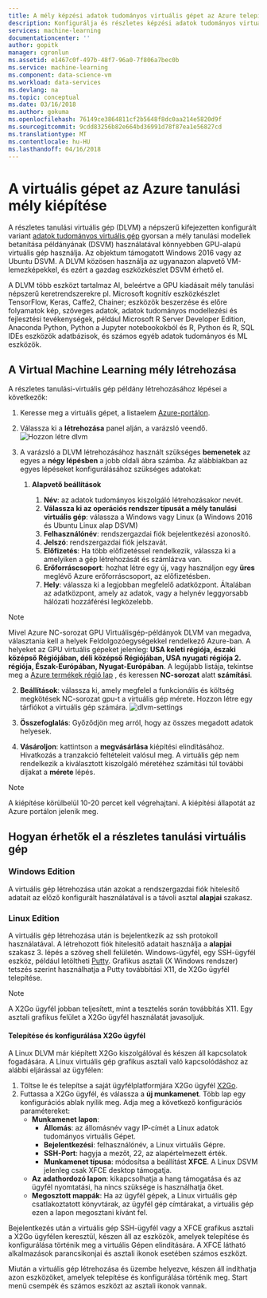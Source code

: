 ```yaml
---
title: A mély képzési adatok tudományos virtuális gépet az Azure telepítéséhez |} Microsoft Docs
description: Konfigurálja és részletes képzési adatok tudományos virtuális gép létrehozása Azure elemzéséhez és a gépi tanulás.
services: machine-learning
documentationcenter: ''
author: gopitk
manager: cgronlun
ms.assetid: e1467c0f-497b-48f7-96a0-7f806a7bec0b
ms.service: machine-learning
ms.component: data-science-vm
ms.workload: data-services
ms.devlang: na
ms.topic: conceptual
ms.date: 03/16/2018
ms.author: gokuma
ms.openlocfilehash: 76149ce3864811cf2b5648f8dc0aa214e5820d9f
ms.sourcegitcommit: 9cdd83256b82e664bd36991d78f87ea1e56827cd
ms.translationtype: MT
ms.contentlocale: hu-HU
ms.lasthandoff: 04/16/2018
---
```

# <a name="provision-a-deep-learning-virtual-machine-on-azure"></a>A virtuális gépet az Azure tanulási mély kiépítése 

A részletes tanulási virtuális gép (DLVM) a népszerű kifejezetten konfigurált variant [adatok tudományos virtuális gép](http://aka.ms/dsvm) gyorsan a mély tanulási modellek betanítása példányának (DSVM) használatával könnyebben GPU-alapú virtuális gép használja. Az objektum támogatott Windows 2016 vagy az Ubuntu DSVM. A DLVM közösen használja az ugyanazon alapvető VM-lemezképekkel, és ezért a gazdag eszközkészlet DSVM érhető el. 

A DLVM több eszközt tartalmaz AI, beleértve a GPU kiadásait mély tanulási népszerű keretrendszerekre pl. Microsoft kognitív eszközkészlet TensorFlow, Keras, Caffe2, Chainer; eszközök beszerzése és előre folyamatok kép, szöveges adatok, adatok tudományos modellezési és fejlesztési tevékenységek, például Microsoft R Server Developer Edition, Anaconda Python, Python a Jupyter notebookokból és R, Python és R, SQL IDEs eszközök adatbázisok, és számos egyéb adatok tudományos és ML eszközök. 

## <a name="create-your-deep-learning-virtual-machine"></a>A Virtual Machine Learning mély létrehozása
A részletes tanulási-virtuális gép példány létrehozásához lépései a következők: 

1. Keresse meg a virtuális gépet, a listaelem [Azure-portálon](https://portal.azure.com/#create/microsoft-ads.dsvm-deep-learningtoolkit
).
2. Válassza ki a **létrehozása** panel alján, a varázsló veendő.![ Hozzon létre dlvm](./media/dlvm-provision-wizard.PNG)
3. A varázsló a DLVM létrehozásához használt szükséges **bemenetek** az egyes a **négy lépésben** a jobb oldali ábra számba. Az alábbiakban az egyes lépéseket konfigurálásához szükséges adatokat:
   
   1. **Alapvető beállítások**
      
      1. **Név**: az adatok tudományos kiszolgáló létrehozásakor nevét.
      2. **Válassza ki az operációs rendszer típusát a mély tanulási virtuális gép**: válassza a Windows vagy Linux (a Windows 2016 és Ubuntu Linux alap DSVM)
      2. **Felhasználónév**: rendszergazdai fiók bejelentkezési azonosító.
      3. **Jelszó**: rendszergazdai fiók jelszavát.
      4. **Előfizetés**: Ha több előfizetéssel rendelkezik, válassza ki a amelyiken a gép létrehozását és számlázva van.
      5. **Erőforráscsoport**: hozhat létre egy új, vagy használjon egy **üres** meglévő Azure erőforráscsoport, az előfizetésben.
      6. **Hely**: válassza ki a legjobban megfelelő adatközpont. Általában az adatközpont, amely az adatok, vagy a helynév leggyorsabb hálózati hozzáférési legközelebb. 
      
> [!NOTE]
> Mivel Azure NC-sorozat GPU Virtuálisgép-példányok DLVM van megadva, választania kell a helyek Feldolgozóegységekkel rendelkező Azure-ban. A helyeket az GPU virtuális gépeket jelenleg: **USA keleti régiója, északi középső Régiójában, déli középső Régiójában, USA nyugati régiója 2. régiója, Észak-Európában, Nyugat-Európában**. A legújabb listája, tekintse meg a [Azure termékek régió lap](https://azure.microsoft.com/en-us/regions/services/) , és keressen **NC-sorozat** alatt **számítási**. 

   2. **Beállítások**: válassza ki, amely megfelel a funkcionális és költség megkötések NC-sorozat gpu-t a virtuális gép mérete. Hozzon létre egy tárfiókot a virtuális gép számára.  ![dlvm-settings](./media/dlvm-provision-step-2.PNG)
   
   3. **Összefoglalás**: Győződjön meg arról, hogy az összes megadott adatok helyesek.
   5. **Vásároljon**: kattintson a **megvásárlása** kiépítési elindításához. Hivatkozás a tranzakció feltételeit valósul meg. A virtuális gép nem rendelkezik a kiválasztott kiszolgáló méretéhez számítási túl további díjakat a **mérete** lépés. 

> [!NOTE]
> A kiépítése körülbelül 10-20 percet kell végrehajtani. A kiépítési állapotát az Azure portálon jelenik meg.
> 


## <a name="how-to-access-the-deep-learning-virtual-machine"></a>Hogyan érhetők el a részletes tanulási virtuális gép

### <a name="windows-edition"></a>Windows Edition
A virtuális gép létrehozása után azokat a rendszergazdai fiók hitelesítő adatait az előző konfigurált használatával is a távoli asztal **alapjai** szakasz. 

### <a name="linux-edition"></a>Linux Edition

A virtuális gép létrehozása után is bejelentkezik az ssh protokoll használatával. A létrehozott fiók hitelesítő adatait használja a **alapjai** szakasz 3. lépés a szöveg shell felületén. Windows-ügyfél, egy SSH-ügyfél eszköz, például letöltheti [Putty](http://www.putty.org). Grafikus asztali (X Windows rendszer) tetszés szerint használhatja a Putty továbbítási X11, de X2Go ügyfél telepítése.

> [!NOTE]
> A X2Go ügyfél jobban teljesített, mint a tesztelés során továbbítás X11. Egy asztali grafikus felület a X2Go ügyfél használatát javasoljuk.
> 
> 

#### <a name="installing-and-configuring-x2go-client"></a>Telepítése és konfigurálása X2Go ügyfél
A Linux DLVM már kiépített X2Go kiszolgálóval és készen áll kapcsolatok fogadására. A Linux virtuális gép grafikus asztali való kapcsolódáshoz az alábbi eljárással az ügyfélen:

1. Töltse le és telepítse a saját ügyfélplatformjára X2Go ügyfél [X2Go](http://wiki.x2go.org/doku.php/doc:installation:x2goclient).    
2. Futtassa a X2Go ügyfél, és válassza a **új munkamenet**. Több lap egy konfigurációs ablak nyílik meg. Adja meg a következő konfigurációs paramétereket:
   * **Munkamenet lapon**:
     * **Állomás**: az állomásnév vagy IP-címét a Linux adatok tudományos virtuális Gépet.
     * **Bejelentkezési**: felhasználónév, a Linux virtuális Gépre.
     * **SSH-Port**: hagyja a mezőt, 22, az alapértelmezett érték.
     * **Munkamenet típusa**: módosítsa a beállítást **XFCE**. A Linux DSVM jelenleg csak XFCE desktop támogatja.
   * **Az adathordozó lapon**: kikapcsolhatja a hang támogatása és az ügyfél nyomtatási, ha nincs szüksége is használhatja őket.
   * **Megosztott mappák**: Ha az ügyfél gépek, a Linux virtuális gép csatlakoztatott könyvtárak, az ügyfél gép címtárakat, a virtuális gép ezen a lapon megosztani kívánt fel.

Bejelentkezés után a virtuális gép SSH-ügyfél vagy a XFCE grafikus asztali a X2Go ügyfélen keresztül, készen áll az eszközök, amelyek telepítése és konfigurálása történik meg a virtuális Gépen elindítására. A XFCE látható alkalmazások parancsikonjai és asztali ikonok esetében számos eszközt.

Miután a virtuális gép létrehozása és üzembe helyezve, készen áll indíthatja azon eszközöket, amelyek telepítése és konfigurálása történik meg. Start menü csempék és számos eszközt az asztali ikonok vannak. 
